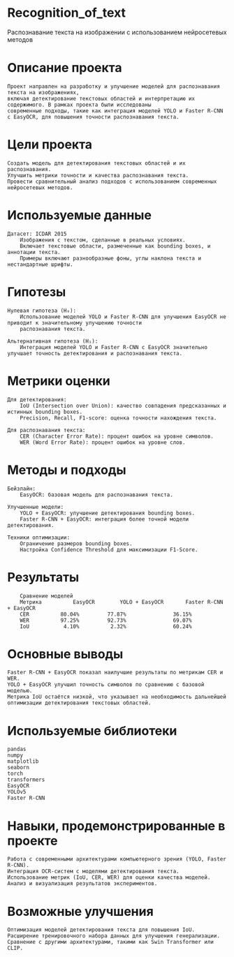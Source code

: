 # Recognition_of_text
Распознавание текста на изображении с использованием нейросетевых методов
# Описание проекта

    Проект направлен на разработку и улучшение моделей для распознавания текста на изображениях, 
    включая детектирование текстовых областей и интерпретацию их содержимого. В рамках проекта были исследованы 
    современные подходы, такие как интеграция моделей YOLO и Faster R-CNN с EasyOCR, для повышения точности распознавания текста.

# Цели проекта

    Создать модель для детектирования текстовых областей и их распознавания.
    Улучшить метрики точности и качества распознавания текста.
    Провести сравнительный анализ подходов с использованием современных нейросетевых методов.

# Используемые данные

    Датасет: ICDAR 2015
        Изображения с текстом, сделанные в реальных условиях.
        Включает текстовые области, размеченные как bounding boxes, и аннотации текста.
        Примеры включают разнообразные фоны, углы наклона текста и нестандартные шрифты.

# Гипотезы

    Нулевая гипотеза (H₀):
        Использование моделей YOLO и Faster R-CNN для улучшения EasyOCR не приводит к значительному улучшению точности 
        распознавания текста.

    Альтернативная гипотеза (H₁):
        Интеграция моделей YOLO и Faster R-CNN с EasyOCR значительно улучшает точность детектирования и распознавания текста.

# Метрики оценки

    Для детектирования:
        IoU (Intersection over Union): качество совпадения предсказанных и истинных bounding boxes.
        Precision, Recall, F1-score: оценка точности нахождения текста.

    Для распознавания текста:
        CER (Character Error Rate): процент ошибок на уровне символов.
        WER (Word Error Rate): процент ошибок на уровне слов.

# Методы и подходы

    Бейзлайн:
        EasyOCR: базовая модель для распознавания текста.

    Улучшенные модели:
        YOLO + EasyOCR: улучшение детектирования bounding boxes.
        Faster R-CNN + EasyOCR: интеграция более точной модели детектирования.

    Техники оптимизации:
        Ограничение размеров bounding boxes.
        Настройка Confidence Threshold для максимизации F1-Score.

# Результаты
        Сравнение моделей
        Метрика 	     EasyOCR 	    YOLO + EasyOCR 	     Faster R-CNN + EasyOCR
        CER 	     80.04% 	    77.87% 	             36.15%
        WER 	     97.25% 	    92.73% 	             69.07%
        IoU 	      4.10% 	     2.32% 	             60.24%
# Основные выводы

    Faster R-CNN + EasyOCR показал наилучшие результаты по метрикам CER и WER.
    YOLO + EasyOCR улучшил точность символов по сравнению с базовой моделью.
    Метрика IoU остаётся низкой, что указывает на необходимость дальнейшей оптимизации детектирования текстовых областей.

# Используемые библиотеки

    pandas
    numpy
    matplotlib
    seaborn
    torch
    transformers
    EasyOCR
    YOLOv5
    Faster R-CNN

# Навыки, продемонстрированные в проекте

    Работа с современными архитектурами компьютерного зрения (YOLO, Faster R-CNN).
    Интеграция OCR-систем с моделями детектирования текста.
    Использование метрик (IoU, CER, WER) для оценки качества моделей.
    Анализ и визуализация результатов экспериментов.

# Возможные улучшения

    Оптимизация моделей детектирования текста для повышения IoU.
    Расширение тренировочного набора данных для улучшения генерализации.
    Сравнение с другими архитектурами, такими как Swin Transformer или CLIP.
